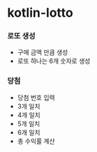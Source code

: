 # kotlin-lotto

### 로또 생성
  * 구매 금액 만큼 생성
  * 로또 하나는 6개 숫자로 생성

### 당첨
  * 당첨 번호 입력
  * 3개 일치
  * 4개 일치
  * 5개 일치
  * 6개 일치
  * 총 수익률 계산
